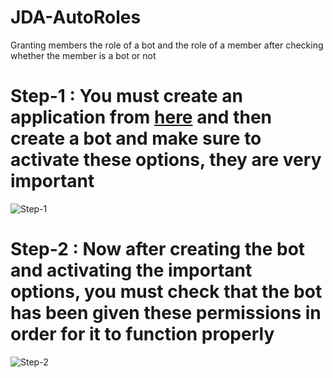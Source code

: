 # JDA-AutoRoles
Granting members the role of a bot and the role of a member after checking whether the member is a bot or not



# Step-1 : You must create an application from <a href="https://discord.com/developers/applications">here</a> and then create a bot and make sure to activate these options, they are very important
![Step-1](https://github.com/hacked34354tf/JDA-AutoRoles/blob/main/images/1.png)



# Step-2 : Now after creating the bot and activating the important options, you must check that the bot has been given these permissions in order for it to function properly
![Step-2](https://github.com/hacked34354tf/JDA-AutoRoles/blob/main/images/2.png)
